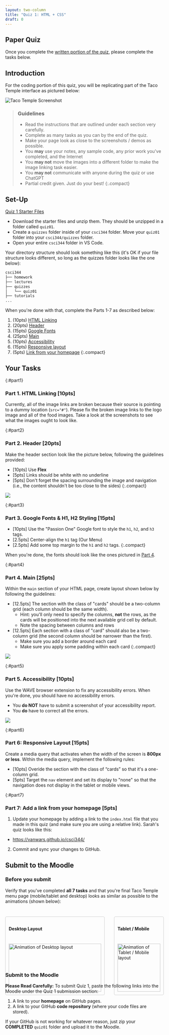 ```yaml
---
layout: two-column
title: "Quiz 1: HTML + CSS"
draft: 0
---
```


<style>
    img.preview {
        max-width: 60%;
        min-width: 500px;
    }

    .verify {
        margin-top: 40px;
        display: grid;
        grid-template-columns: 4fr 2fr;
        column-gap: 30px;
        align-items: flex-start;
    }
    .verify > section {
        border: solid 1px #CCC;
        border-radius: 4px;
        padding: 10px;
    }
    .verify img {
        width: 100%;
        margin-top: 20px;
    }

    @media screen and (max-width: 800px) {
        .verify {
            margin-top: 0;
            grid-template-columns: 1fr;
            gap: 30px;
            padding: 20px;
            justify-items: center;
        }

        .tablet {
            max-width: 400px;
        }
    }
</style>

## Paper Quiz 
Once you complete the <a href="https://docs.google.com/document/d/1UKlyCzrymBubJRnbMFpfHU-l_Z_xTaDR/edit?usp=sharing&ouid=113376576186080604800&rtpof=true&sd=true" target="_blank">written portion of the quiz</a>, please complete the tasks below.

## Introduction
For the coding portion of this quiz, you will be replicating part of the Taco Temple interface as pictured below:

<img class="large frame" src="/spring2025/assets/images/quizzes/quiz01/tt-screenshot.png" alt="Taco Temple Screenshot" />


> ### Guidelines
> * Read the instructions that are outlined under each section very carefully. 
> * Complete as many tasks as you can by the end of the quiz. 
> * Make your page look as close to the screenshots / demos as possible.
> * You **may** use your notes, any sample code, any prior work you've completed, and the Internet
> * You **may not** move the images into a different folder to make the image linking task easier.
> * You **may not** communicate with anyone during the quiz or use ChatGPT
> * Partial credit given. Just do your best!
> {:.compact}


## Set-Up

<a href="/spring2025/course-files/quizzes/quiz01.zip" class="nu-button">Quiz 1 Starter Files <i class="fas fa-download"></i></a>

* Download the starter files and unzip them. They should be unzipped in a folder called `quiz01`.
* Create a `quizzes` folder inside of your `csci344` folder. Move your `quiz01` folder into your `csci344/quizzes` folder.
* Open your entire `csci344` folder in VS Code.

Your directory structure should look something like this (it's OK if your file structure looks different, so long as the quizzes folder looks like the one below):

```bash
csci344
├── homework
├── lectures
├── quizzes
│   └── quiz01
├── tutorials
...
```

When you're done with that, complete the Parts 1-7 as described below:

1. (10pts) [HTML Linking](#part1)
1. (20pts) [Header](#part2)
1. (15pts) [Google Fonts](#part3)
1. (25pts) [Main](#part4)
1. (10pts) [Accessibility](#part5)
1. (15pts) [Responsive layout](#part6)
1. (5pts) [Link from your homepage](#part7)
{:.compact}

## Your Tasks

{:#part1}
### Part 1. HTML Linking [10pts]
Currently, all of the image links are broken because their source is pointing to a dummy location (`src="#"`). Please fix the broken image links to the logo image and all of the food images. Take a look at the screenshots to see what the images ought to look like.

{:#part2}
### Part 2. Header [20pts]
Make the header section look like the picture below, following the guidelines provided:

* [10pts] Use **Flex**
* [5pts] Links should be white with no underline
* [5pts] Don't forget the spacing surrounding the image and navigation (i.e., the content shouldn't be too close to the sides)
{:.compact}

<img class="large" src="/spring2025/assets/images/quizzes/quiz01/header.png" />


{:#part3}
### Part 3. Google Fonts & H1, H2 Styling [15pts]

* [10pts] Use the "Passion One" Google font to style the `h1`, `h2`, and `h3` tags.
* [2.5pts] Center-align the `h1` tag (Our Menu)
* [2.5pts] Add some top margin to the `h1` and `h2` tags.
{:.compact}

When you're done, the fonts should look like the ones pictured in [Part 4](#part4).


{:#part4}
### Part 4. Main [25pts]
Within the `main` section of your HTML page, create layout shown below by following the guidelines:

* [12.5pts] The section with the class of "cards" should be a two-column grid (each column should be the same width).
    * Hint: you'll only need to specify the columns, **not** the rows, as the cards will be positioned into the next available grid cell by default.
    * Note the spacing between columns and rows
* [12.5pts] Each section with a class of "card" should also be a two-column grid (the second column should be narrower than the first).
    * Make sure you add a border around each card
    * Make sure you apply some padding within each card
{:.compact}

<a style="text-decoration: none; border: none;" href="/spring2025/assets/images/quizzes/quiz01/main.png" target="_blank"><img class="frame large" src="/spring2025/assets/images/quizzes/quiz01/main.png" /></a>


{:#part5}
### Part 5. Accessibility [10pts]
Use the WAVE browser extension to fix any accessibility errors. When you're done, you should have no accessibility errors.
* You **do NOT** have to submit a screenshot of your accessibility report.
* You **do** have to correct all the errors.

<img class="medium" src="/spring2025/assets/images/quizzes/quiz01/wave.png" />


{:#part6}
### Part 6: Responsive Layout [15pts]
Create a media query that activates when the width of the screen is **800px or less**. Within the media query, implement the following rules:

* [10pts] Overide the section with the class of “cards” so that it's a one-column grid.
* [5pts] Target the `nav` element and set its display to "none" so that the navigation does not display in the tablet or mobile views.


{:#part7}
### Part 7: Add a link from your homepage [5pts]
1. Update your homepage by adding a link to the `index.html` file that you made in this quiz (and make sure you are using a relative link). Sarah's quiz looks like this:
* <a href="https://vanwars.github.io/csci344/" target="_blank">https://vanwars.github.io/csci344/</a>
2. Commit and sync your changes to GitHub.

## Submit to the Moodle

### Before you submit

Verify that you've completed **all 7 tasks** and that you're final Taco Temple menu page (mobile/tablet and desktop) looks as similar as possible to the animations (shown below):

<div class="verify">
    <section>
        <h4>Desktop Layout</h4>
        <img src="/spring2025/assets/images/quizzes/quiz01/desktop-ui.gif" alt="Animation of Desktop layout" />
    </section>
    <section class="tablet">
        <h4>Tablet / Mobile</h4>
        <img src="/spring2025/assets/images/quizzes/quiz01/mobile-ui.gif" alt="Animation of Tablet / Mobile layout" />
    </section>
</div>

### Submit to the Moodle
**Please Read Carefully:** To submit Quiz 1, paste the following links into the Moodle under the Quiz 1 submission section:

1. A link to your **homepage** on GitHub pages.
2. A link to your GitHub **code repository** (where your code files are stored).

If your GitHub is not working for whatever reason, just zip your **COMPLETED** `quiz01` folder and upload it to the Moodle.